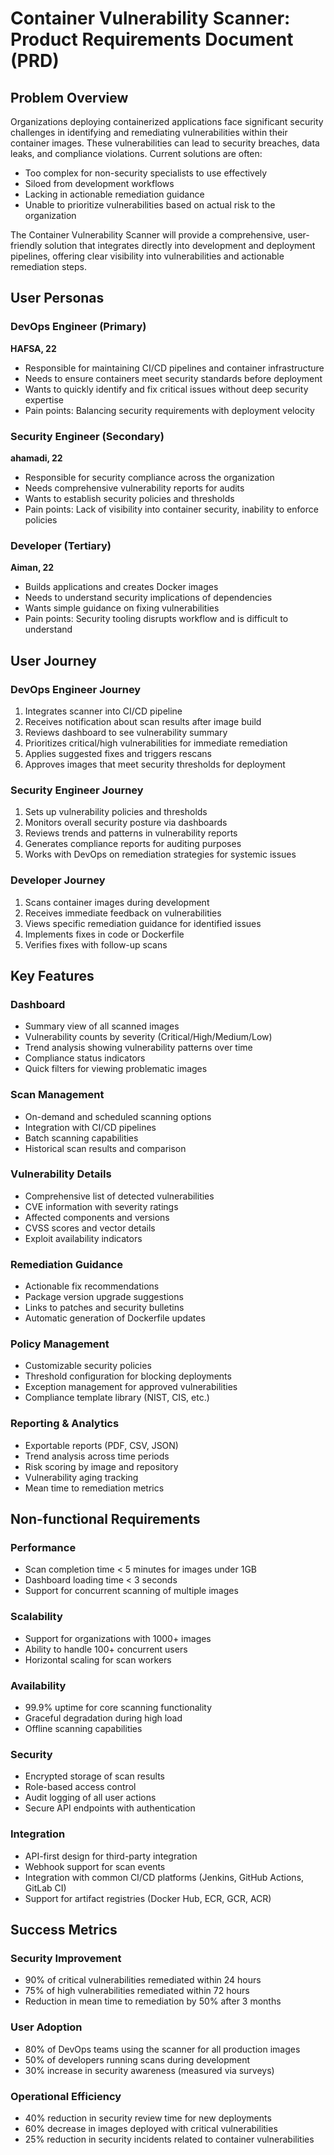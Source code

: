 # Container Vulnerability Scanner: Product Requirements Document (PRD)

## Problem Overview
Organizations deploying containerized applications face significant security challenges in identifying and remediating vulnerabilities within their container images. These vulnerabilities can lead to security breaches, data leaks, and compliance violations. Current solutions are often:
- Too complex for non-security specialists to use effectively
- Siloed from development workflows
- Lacking in actionable remediation guidance
- Unable to prioritize vulnerabilities based on actual risk to the organization

The Container Vulnerability Scanner will provide a comprehensive, user-friendly solution that integrates directly into development and deployment pipelines, offering clear visibility into vulnerabilities and actionable remediation steps.

## User Personas

### DevOps Engineer (Primary)
**HAFSA, 22**
- Responsible for maintaining CI/CD pipelines and container infrastructure
- Needs to ensure containers meet security standards before deployment
- Wants to quickly identify and fix critical issues without deep security expertise
- Pain points: Balancing security requirements with deployment velocity

### Security Engineer (Secondary)
**ahamadi, 22**
- Responsible for security compliance across the organization
- Needs comprehensive vulnerability reports for audits
- Wants to establish security policies and thresholds
- Pain points: Lack of visibility into container security, inability to enforce policies

### Developer (Tertiary)
**Aiman, 22**
- Builds applications and creates Docker images
- Needs to understand security implications of dependencies
- Wants simple guidance on fixing vulnerabilities
- Pain points: Security tooling disrupts workflow and is difficult to understand

## User Journey

### DevOps Engineer Journey
1. Integrates scanner into CI/CD pipeline
2. Receives notification about scan results after image build
3. Reviews dashboard to see vulnerability summary
4. Prioritizes critical/high vulnerabilities for immediate remediation
5. Applies suggested fixes and triggers rescans
6. Approves images that meet security thresholds for deployment

### Security Engineer Journey
1. Sets up vulnerability policies and thresholds
2. Monitors overall security posture via dashboards
3. Reviews trends and patterns in vulnerability reports
4. Generates compliance reports for auditing purposes
5. Works with DevOps on remediation strategies for systemic issues

### Developer Journey
1. Scans container images during development
2. Receives immediate feedback on vulnerabilities
3. Views specific remediation guidance for identified issues
4. Implements fixes in code or Dockerfile
5. Verifies fixes with follow-up scans

## Key Features

### Dashboard
- Summary view of all scanned images
- Vulnerability counts by severity (Critical/High/Medium/Low)
- Trend analysis showing vulnerability patterns over time
- Compliance status indicators
- Quick filters for viewing problematic images

### Scan Management
- On-demand and scheduled scanning options
- Integration with CI/CD pipelines
- Batch scanning capabilities
- Historical scan results and comparison

### Vulnerability Details
- Comprehensive list of detected vulnerabilities
- CVE information with severity ratings
- Affected components and versions
- CVSS scores and vector details
- Exploit availability indicators

### Remediation Guidance
- Actionable fix recommendations
- Package version upgrade suggestions
- Links to patches and security bulletins
- Automatic generation of Dockerfile updates

### Policy Management
- Customizable security policies
- Threshold configuration for blocking deployments
- Exception management for approved vulnerabilities
- Compliance template library (NIST, CIS, etc.)

### Reporting & Analytics
- Exportable reports (PDF, CSV, JSON)
- Trend analysis across time periods
- Risk scoring by image and repository
- Vulnerability aging tracking
- Mean time to remediation metrics

## Non-functional Requirements

### Performance
- Scan completion time < 5 minutes for images under 1GB
- Dashboard loading time < 3 seconds
- Support for concurrent scanning of multiple images

### Scalability
- Support for organizations with 1000+ images
- Ability to handle 100+ concurrent users
- Horizontal scaling for scan workers

### Availability
- 99.9% uptime for core scanning functionality
- Graceful degradation during high load
- Offline scanning capabilities

### Security
- Encrypted storage of scan results
- Role-based access control
- Audit logging of all user actions
- Secure API endpoints with authentication

### Integration
- API-first design for third-party integration
- Webhook support for scan events
- Integration with common CI/CD platforms (Jenkins, GitHub Actions, GitLab CI)
- Support for artifact registries (Docker Hub, ECR, GCR, ACR)

## Success Metrics

### Security Improvement
- 90% of critical vulnerabilities remediated within 24 hours
- 75% of high vulnerabilities remediated within 72 hours
- Reduction in mean time to remediation by 50% after 3 months

### User Adoption
- 80% of DevOps teams using the scanner for all production images
- 50% of developers running scans during development
- 30% increase in security awareness (measured via surveys)

### Operational Efficiency
- 40% reduction in security review time for new deployments
- 60% decrease in images deployed with critical vulnerabilities
- 25% reduction in security incidents related to container vulnerabilities